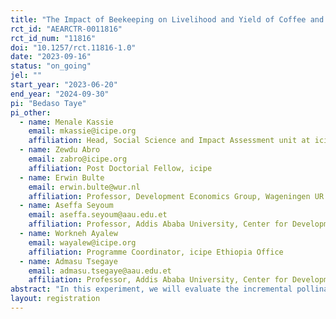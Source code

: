```yaml
---
title: "The Impact of Beekeeping on Livelihood and Yield of Coffee and Other Pollinator Dependent Crops: A Group-based Experimental Evidence from Ethiopia"
rct_id: "AEARCTR-0011816"
rct_id_num: "11816"
doi: "10.1257/rct.11816-1.0"
date: "2023-09-16"
status: "on_going"
jel: ""
start_year: "2023-06-20"
end_year: "2024-09-30"
pi: "Bedaso Taye"
pi_other:
  - name: Menale Kassie
    email: mkassie@icipe.org
    affiliation: Head, Social Science and Impact Assessment unit at icipe
  - name: Zewdu Abro
    email: zabro@icipe.org
    affiliation: Post Doctorial Fellow, icipe
  - name: Erwin Bulte
    email: erwin.bulte@wur.nl
    affiliation: Professor, Development Economics Group, Wageningen UR (University & Research centre)
  - name: Aseffa Seyoum
    email: aseffa.seyoum@aau.edu.et
    affiliation: Professor, Addis Ababa University, Center for Development Studies
  - name: Workneh Ayalew
    email: wayalew@icipe.org
    affiliation: Programme Coordinator, icipe Ethiopia Office
  - name: Admasu Tsegaye
    email: admasu.tsegaye@aau.edu.et
    affiliation: Professor, Addis Ababa University, Center for Development Studies
abstract: "In this experiment, we will evaluate the incremental pollination and income (livelihood) benefits of beehives provided to youths in selected districts of Ethiopia. The More Young Entrepreneurs in Silk and Honey (MOYESH) programme, implemented by icipe, is organizing youths in groups, providing training, technical support and beehives to enable the youths to generate income. We will evaluate the effectiveness of the programme on the income of the youths and on the yield of coffee using a clustered Randomized Controlled Trial (RCT) design. This study will have one treatment and one control arm.  The treated groups are youths who are randomly assigned to the programme intervention and who receive full programme interventions and the control groups do not receive any intervention. Each arm has 300 enterprises. The primary outcome variable is the income of the youths from honey production and complementary activities and the yield of coffee (ton/ha). The secondary outcome variables are the yield of other pollination-dependent crops around the apiary site and total honey production by the youth enterprises. We will collect baseline, follow up and endline data on enterprise performance indicators, apiary and member characteristics. The data will be analyzed using Analysis of covariance and simple linear regression."
layout: registration
---
```


